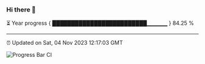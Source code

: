 ### Hi there 👋

⏳ Year progress { █████████████████████████▁▁▁▁▁ } 84.25 %

---

⏰ Updated on Sat, 04 Nov 2023 12:17:03 GMT

![Progress Bar CI](https://github.com/liununu/liununu/workflows/Progress%20Bar%20CI/badge.svg)
